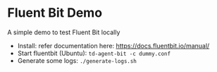 Fluent Bit Demo
==============

A simple demo to test Fluent Bit locally

- Install: refer documentation here: https://docs.fluentbit.io/manual/
- Start fluentbit (Ubuntu): `td-agent-bit -c dummy.conf`
- Generate some logs: `./generate-logs.sh`

